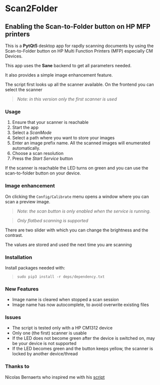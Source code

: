 # Scan2Folder

## Enabling the Scan-to-Folder button on HP MFP printers

This is a **PytQt5** desktop app for rapdly scanning documents by using the Scan-to-Folder button on HP Multi Function Printers (MFP) 
especially CM Devices.

This app uses the **Sane** backend to get all parameters needed.

It also provides a simple image enhancement feature.

The script first looks up all the scanner available.
On the frontend you can select the scanner

>*Note: in this version only the first scanner is used*

### Usage

1. Ensure that your scanner is reachable
2. Start the app
3. Select a *ScanMode*
4. Select a path where you want to store your images
5. Enter an image prefix name. All the scanned images will enumerated automatically.
6. Choose a scan resolution
7. Press the *Start Service* button

If the scanner is reachable the LED turns on green and you can use the scan-to-folder button on your device.

### Image enhancement

On clicking the `Config/Calibrate` menu opens a window where you can scan a preview image.

>*Note: the scan button is only enabled when the service is running.*

>*Only flatbed scanning is supported*

There are two slider with which you can change the brightness and the contrast.

The values are stored and used the next time you are scanning

### Installation

Install packages needed with:

>`sudo pip3 install -r deps/dependency.txt`


### New Features

* Image name is cleared when stopped a scan session
* Image name has now autocomplete, to avoid overwrite existing files

### Issues

* The script is tested only with a HP CM1312 device
* Only one (the first) scanner is usable
* If the LED does not become green after the device is switched on, may be your device is not supported
* If the LED becomes green and the button keeps yellow, the scanner is locked by another device/thread

### Thanks to

Nicolas Bernaerts who inspired me with his [script](http://www.bernaerts-nicolas.fr/linux/74-ubuntu/264-ubuntu-hp-mfp-scanner-scantofolder)
